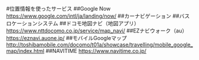 #位置情報を使ったサービス
##Google Now
https://www.google.com/intl/ja/landing/now/
##カーナビゲーション
##バスロケーションシステム
##ドコモ地図ナビ（地図アプリ）
https://www.nttdocomo.co.jp/service/map_navi/
##EZナビウォーク（au）
https://eznavi.auone.jp/
##モバイルGoogleマップ
http://toshibamobile.com/docomo/t01a/showcase/travelling/mobile_google_map/index.html
##NAVITIME
https://www.navitime.co.jp/
